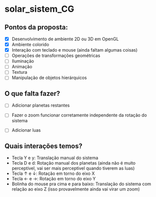 # solar_sistem_CG

## Pontos da proposta:
- [x] Desenvolvimento de ambiente 2D ou 3D em OpenGL
- [x] Ambiente colorido
- [x] Interação com teclado e mouse (ainda faltam algumas coisas)
- [ ] Operações de transformações geométricas
- [ ] Iluminação
- [ ] Animação
- [ ] Textura
- [ ] Manipulação de objetos hierárquicos

## O que falta fazer?
- [ ] Adicionar planetas restantes
- [ ] Fazer o zoom funcionar corretamente independente da rotação do sistema
- [ ] Adicionar luas


## Quais interações temos?
- Tecla Y e y: Translação manual do sistema
- Tecla D e d: Rotação manual dos planetas (ainda não é muito perceptivel, vai ser mais perceptivel quando tiverem as luas)
- Tecla ↑ e ↓: Rotação em torno do eixo X
- Tecla ← e →: Rotação em torno do eixo Y
- Bolinha do mouse pra cima e para baixo: Translação do sistema com relação ao eixo Z (isso provavelmente ainda vai virar um zoom)
